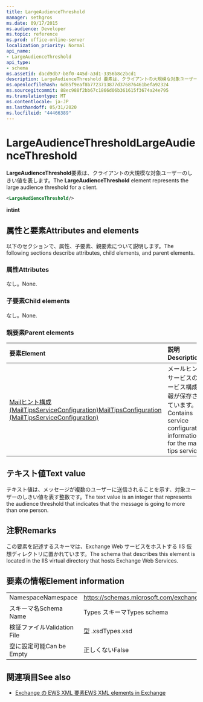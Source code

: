 ```yaml
---
title: LargeAudienceThreshold
manager: sethgros
ms.date: 09/17/2015
ms.audience: Developer
ms.topic: reference
ms.prod: office-online-server
localization_priority: Normal
api_name:
- LargeAudienceThreshold
api_type:
- schema
ms.assetid: dacd9db7-b8f0-445d-a3d1-3356b8c2bcd1
description: LargeAudienceThreshold 要素は、クライアントの大規模な対象ユーザーのしきい値を表します。
ms.openlocfilehash: 6d85f9eaf8b7723713877d376876461befa92324
ms.sourcegitcommit: 88ec988f2bb67c1866d06b361615f3674a24e795
ms.translationtype: MT
ms.contentlocale: ja-JP
ms.lasthandoff: 05/31/2020
ms.locfileid: "44466389"
---
```

# <a name="largeaudiencethreshold"></a><span data-ttu-id="52cef-103">LargeAudienceThreshold</span><span class="sxs-lookup"><span data-stu-id="52cef-103">LargeAudienceThreshold</span></span>

<span data-ttu-id="52cef-104">**LargeAudienceThreshold**要素は、クライアントの大規模な対象ユーザーのしきい値を表します。</span><span class="sxs-lookup"><span data-stu-id="52cef-104">The **LargeAudienceThreshold** element represents the large audience threshold for a client.</span></span> 
  
```XML
<LargeAudienceThreshold/>
```

 <span data-ttu-id="52cef-105">**int**</span><span class="sxs-lookup"><span data-stu-id="52cef-105">**int**</span></span>
## <a name="attributes-and-elements"></a><span data-ttu-id="52cef-106">属性と要素</span><span class="sxs-lookup"><span data-stu-id="52cef-106">Attributes and elements</span></span>

<span data-ttu-id="52cef-107">以下のセクションで、属性、子要素、親要素について説明します。</span><span class="sxs-lookup"><span data-stu-id="52cef-107">The following sections describe attributes, child elements, and parent elements.</span></span>
  
### <a name="attributes"></a><span data-ttu-id="52cef-108">属性</span><span class="sxs-lookup"><span data-stu-id="52cef-108">Attributes</span></span>

<span data-ttu-id="52cef-109">なし。</span><span class="sxs-lookup"><span data-stu-id="52cef-109">None.</span></span>
  
### <a name="child-elements"></a><span data-ttu-id="52cef-110">子要素</span><span class="sxs-lookup"><span data-stu-id="52cef-110">Child elements</span></span>

<span data-ttu-id="52cef-111">なし。</span><span class="sxs-lookup"><span data-stu-id="52cef-111">None.</span></span>
  
### <a name="parent-elements"></a><span data-ttu-id="52cef-112">親要素</span><span class="sxs-lookup"><span data-stu-id="52cef-112">Parent elements</span></span>

|<span data-ttu-id="52cef-113">**要素**</span><span class="sxs-lookup"><span data-stu-id="52cef-113">**Element**</span></span>|<span data-ttu-id="52cef-114">**説明**</span><span class="sxs-lookup"><span data-stu-id="52cef-114">**Description**</span></span>|
|:-----|:-----|
|[<span data-ttu-id="52cef-115">Mailヒント構成 (MailTipsServiceConfiguration)</span><span class="sxs-lookup"><span data-stu-id="52cef-115">MailTipsConfiguration (MailTipsServiceConfiguration)</span></span>](mailtipsconfiguration-mailtipsserviceconfiguration.md) <br/> |<span data-ttu-id="52cef-116">メールヒントサービスのサービス構成情報が保存されています。</span><span class="sxs-lookup"><span data-stu-id="52cef-116">Contains service configuration information for the mail tips service.</span></span>  <br/> |
   
## <a name="text-value"></a><span data-ttu-id="52cef-117">テキスト値</span><span class="sxs-lookup"><span data-stu-id="52cef-117">Text value</span></span>

<span data-ttu-id="52cef-118">テキスト値は、メッセージが複数のユーザーに送信されることを示す、対象ユーザーのしきい値を表す整数です。</span><span class="sxs-lookup"><span data-stu-id="52cef-118">The text value is an integer that represents the audience threshold that indicates that the message is going to more than one person.</span></span>
  
## <a name="remarks"></a><span data-ttu-id="52cef-119">注釈</span><span class="sxs-lookup"><span data-stu-id="52cef-119">Remarks</span></span>

<span data-ttu-id="52cef-120">この要素を記述するスキーマは、Exchange Web サービスをホストする IIS 仮想ディレクトリに置かれています。</span><span class="sxs-lookup"><span data-stu-id="52cef-120">The schema that describes this element is located in the IIS virtual directory that hosts Exchange Web Services.</span></span>
  
## <a name="element-information"></a><span data-ttu-id="52cef-121">要素の情報</span><span class="sxs-lookup"><span data-stu-id="52cef-121">Element information</span></span>

|||
|:-----|:-----|
|<span data-ttu-id="52cef-122">Namespace</span><span class="sxs-lookup"><span data-stu-id="52cef-122">Namespace</span></span>  <br/> |https://schemas.microsoft.com/exchange/services/2006/types  <br/> |
|<span data-ttu-id="52cef-123">スキーマ名</span><span class="sxs-lookup"><span data-stu-id="52cef-123">Schema Name</span></span>  <br/> |<span data-ttu-id="52cef-124">Types スキーマ</span><span class="sxs-lookup"><span data-stu-id="52cef-124">Types schema</span></span>  <br/> |
|<span data-ttu-id="52cef-125">検証ファイル</span><span class="sxs-lookup"><span data-stu-id="52cef-125">Validation File</span></span>  <br/> |<span data-ttu-id="52cef-126">型 .xsd</span><span class="sxs-lookup"><span data-stu-id="52cef-126">Types.xsd</span></span>  <br/> |
|<span data-ttu-id="52cef-127">空に設定可能</span><span class="sxs-lookup"><span data-stu-id="52cef-127">Can be Empty</span></span>  <br/> |<span data-ttu-id="52cef-128">正しくない</span><span class="sxs-lookup"><span data-stu-id="52cef-128">False</span></span>  <br/> |
   
## <a name="see-also"></a><span data-ttu-id="52cef-129">関連項目</span><span class="sxs-lookup"><span data-stu-id="52cef-129">See also</span></span>



- [<span data-ttu-id="52cef-130">Exchange の EWS XML 要素</span><span class="sxs-lookup"><span data-stu-id="52cef-130">EWS XML elements in Exchange</span></span>](ews-xml-elements-in-exchange.md)

